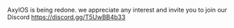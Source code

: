 AxylOS is being redone. we appreciate any interest and invite you to join our Discord https://discord.gg/T5UwBB4b33
